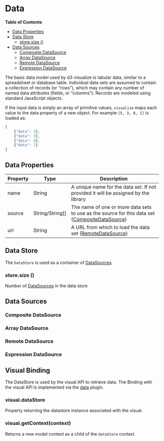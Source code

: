 # Data

<!-- START doctoc generated TOC please keep comment here to allow auto update -->
<!-- DON'T EDIT THIS SECTION, INSTEAD RE-RUN doctoc TO UPDATE -->
**Table of Contents**

- [Data Properties](#data-properties)
- [Data Store](#data-store)
  - [store.size ()](#storesize-)
- [Data Sources](#data-sources)
  - [Composite DataSource](#composite-datasource)
  - [Array DataSource](#array-datasource)
  - [Remote DataSource](#remote-datasource)
  - [Expression DataSource](#expression-datasource)

<!-- END doctoc generated TOC please keep comment here to allow auto update -->


The basic data model used by d3-visualize is tabular data, similar to a spreadsheet or database table.
Individual data sets are assumed to contain a collection of records (or “rows”), which may contain any number of named data attributes (fields, or “columns”).
Records are modeled using standard JavaScript objects.

If the input data is simply an array of primitive values, ``visualize`` maps each value to the data property of a new object. For example ```[5, 3, 8, 1]``` is loaded as:
```javascript
[
    {"data": 5},
    {"data": 3},
    {"data": 8},
    {"data": 1}
]
```

## Data Properties

| Property  | Type  | Description  |
|---|---|---|
| name | String  | A unique name for the data set. If not provided it will be assigned by the library  |
| source | String/String[] | The name of one or more data sets to use as the source for this data set ([CompositeDataSource][])|
| url | String | A URL from which to load the data set  ([RemoteDataSource][])|


## Data Store

The ``DataStore`` is used as a container of [DataSources][].

### store.size ()

Number of [DataSources][] in the data store


## Data Sources

### Composite DataSource

### Array DataSource

### Remote DataSource

### Expression DataSource

## Visual Binding

The DataStore is used by the visual API to retrieve data. The Binding
with the visual API is implemented via the [data](/src/plugins/data.js)
plugin.

### visual.dataStore

Property returning the datastore instance associated with the visual.

### visual.getContext(context)

Returns a new model context as a child of the ``dataStore`` context.

[DataSources]: #datasources
[CompositeDataSource]: #composite-datasource
[RemoteDataSource]: #remote-datasource
